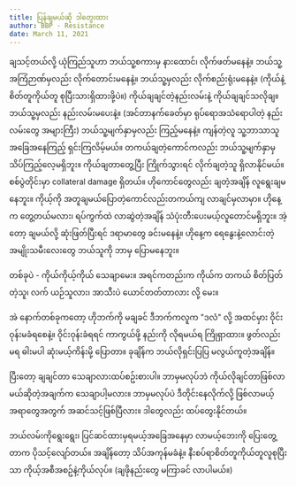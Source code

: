 ```yaml
---
title: ပြန်ချမယ်ဆို ဒါတွေးထား
author: BBP - Resistance
date: March 11, 2021
---
```


ချသင့်တယ်လို့ ယုံကြည်သူဟာ ဘယ်သူ့စကားမှ နားထောင်၊ လိုက်ဖတ်မနေနဲ့။ ဘယ်သူ့အကြံဉာဏ်မှလည်း လိုက်တောင်းမနေနဲ့။ ဘယ်သူ့မှလည်း လိုက်စည်းရုံးမနေနဲ့။ (ကိုယ်နဲ့ စိတ်တူကိုယ်တူ စုပြီးသားရှိထားဖို့ပဲ။) ကိုယ်ချချင်တဲ့နည်းလမ်းနဲ့ ကိုယ်ချချင်သလိုချ။ ဘယ်သူ့မှလည်း နည်းလမ်းမပေးနဲ့။ (အင်တာနက်ခေတ်မှာ ရုပ်ရောအသံရောပါတဲ့ နည်းလမ်းတွေ အများကြီး) ဘယ်သူ့မျက်နှာမှလည်း ကြည့်မနေနဲ့။ ကျန်တဲ့လူ သူ့ဘာသာသူ အခြေအနေကြည့် ရှင်းကြလိမ့်မယ်။ တကယ်ချတဲ့ကောင်ကလည်း ဘယ်သူ့မျက်နှာမှ သိပ်ကြည့်လေ့မရှိဘူး။ ကိုယ်ချတာတွေ့ပြီး ကြိုက်သွားရင် လိုက်ချတဲ့သူ ရှိလာနိုင်မယ်။ စစ်ပွဲတိုင်းမှာ collateral damage ရှိတယ်။ ဟိုကောင်တွေလည်း ချတဲ့အချိန် လူရွေးချမနေဘူး။ ကိုယ့်ကို အတူချမယ်ပြောတဲ့ကောင်လည်းတကယ်ကျ လာချင်မှလာမှာ။ ဟိုနေ့က တွေ့တယ်မလား၊ ရပ်ကွက်ထဲ လာဆွဲတဲ့အချိန် သံပုံးတီးပေးမယ့်လူတောင်မရှိဘူး။ အဲ့တော့ ချမယ်လို့ ဆုံးဖြတ်ပြီးရင် ဒရာမာတွေ ခင်းမနေနဲ့။ ဟိုနေ့က ရေနွေးနဲ့လောင်းတဲ့ အမျိုးသမီးလေးတွေ ဘယ်သူကို ဘာမှ ပြောမနေဘူး။

တစ်ခုပဲ - ကိုယ်ကိုယ့်ကိုယ် သေချာမေး။ အရင်ကတည်းက ကိုယ်က တကယ် စိတ်ပြတ်တဲ့သူ၊ လက် ယဉ်သူလား၊ အာသီးပဲ ယောင်တတ်တာလား လို့ မေး။

အဲ နောက်တစ်ခုကတော့ ဟိုဘက်ကို မချခင် ဒီဘက်ကလူက "ဒလံ" လို့ အထင်မှား ဝိုင်းဝုန်းမခံရစေနဲ့။ ဝိုင်းဝုန်းခံရရင် ကာကွယ်ဖို့ နည်းကို လိုရမယ်ရ ကြိုရှာထား။ ဖွတ်လည်း မရ ဓါးမပါ ဆုံးမယ့်ကိန်းမို့ ပြောတာ။ ခုချိန်က ဘယ်လိုရှင်းပြပြ မလွယ်ကူတဲ့အချိန်။

ပြီးတော့ ချချင်တာ သေချာလားထပ်စဥ်းစားပါ။ ဘာမှမလုပ်ဘဲ ကိုယ်လိုချင်တာဖြစ်လာမယ်ဆိုတဲ့အချက်က သေချာပါ့မလား။ ဘာမှမလုပ်ပဲ ဒီတိုင်းနေလိုက်လို့ ဖြစ်လာမယ့်အရာတွေအတွက် အဆင်သင့်ဖြစ်ပြီလား။ ဒါတွေလည်း ထပ်တွေးနိုင်တယ်။

ဘယ်လမ်းကိုရွေးရွေး၊ ပြင်ဆင်ထားမှရမယ့်အခြေအနေမှာ လာမယ့်ဘေးကို ပြေးတွေ့တာက ပိုသင့်လျော်တယ်။ အချိန်တော့ သိပ်အကုန်မခံနဲ့။ နီးစပ်ရာစိတ်တူကိုယ်တူလူစုပြီးသာ ကိုယ့်အစီအစဥ်နဲ့ကိုယ်လုပ်။ (ချဖိုနည်းတွေ မကြာခင် လာပါမယ်။)
